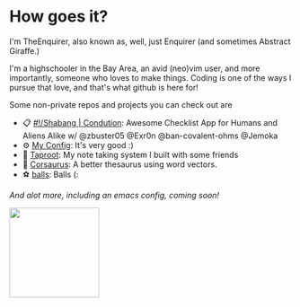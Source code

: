 # How goes it?

I'm TheEnquirer, also known as, well, just Enquirer (and sometimes Abstract Giraffe.) 

I'm a highschooler in the Bay Area, an avid (neo)vim user, and more importantly, someone who loves to make things. Coding is one of the ways I pursue that love, and that's what github is here for! 


Some non-private repos and projects you can check out are 

- 📋 [#!/Shabang | Condution](www.condution.com): Awesome Checklist App for Humans and Aliens Alike w/ @zbuster05 @Exr0n @ban-covalent-ohms @Jemoka 
- ⚙️ [My Config](https://github.com/TheEnquirer/arch-dots): It's very good :)
- 🌱 [Taproot](https://github.com/SkoolNotes/Taproot): My note taking system I built with some friends 
- 🦖 [Corsaurus](https://github.com/TheEnquirer/corsaurus): A better thesaurus using word vectors.
- ⚽️ [balls](https://github.com/TheEnquirer/balls): Balls (:

*And alot more, including an emacs config, coming soon!* 

<div width="100%"><a href="https://github.com/anuraghazra/github-readme-stats">
<img align="left" height="160em" src="https://github-readme-stats.vercel.app/api?username=TheEnquirer&show_icons=true&theme=dark&count_private=true" />

</a></div>


<!--
**TheEnquirer/TheEnquirer** is a ✨ _special_ ✨ repository because its `README.md` (this file) appears on your GitHub profile.

Here are some ideas to get you started:

- 🔭 I’m currently working on ...
- 🌱 I’m currently learning ...
- 👯 I’m looking to collaborate on ...
- 🤔 I’m looking for help with ...
- 💬 Ask me about ...
- 📫 How to reach me: ...
- 😄 Pronouns: ...
- ⚡ Fun fact: ...
testing github codespaces
-->
